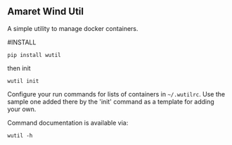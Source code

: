 Amaret Wind Util
--------

A simple utility to manage docker containers.

#INSTALL

`pip install wutil`

then init

`wutil init`

Configure your run commands for lists of containers in `~/.wutilrc`.  Use
the sample one added there by the 'init' command as a template for adding
your own.

Command documentation is available via:

`wutil -h`


